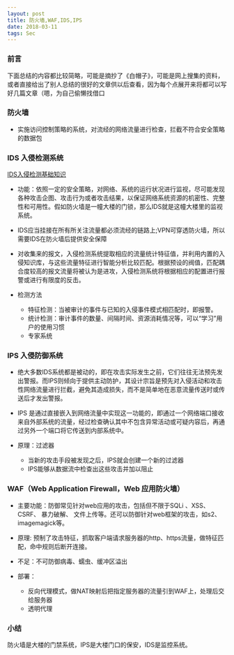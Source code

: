 ```yaml
---
layout: post
title: 防火墙,WAF,IDS,IPS
date: 2018-03-11
tags: Sec 
---
```


### 前言
下面总结的内容都比较简略，可能是摘抄了《白帽子》，可能是网上搜集的资料，或者直接给出了别人总结的很好的文章供以后查看，因为每个点展开来将都可以写好几篇文章（嗯，为自己偷懒找借口

### 防火墙

+ 实施访问控制策略的系统，对流经的网络流量进行检查，拦截不符合安全策略的数据包    

### IDS 入侵检测系统

[IDS入侵检测基础知识](http://www.eepw.com.cn/article/201706/357327.htm)

+ 功能：依照一定的安全策略，对网络、系统的运行状况进行监视，尽可能发现各种攻击企图、攻击行为或者攻击结果，以保证网络系统资源的机密性、完整性和可用性。假如防火墙是一幢大楼的门锁，那么IDS就是这幢大楼里的监视系统。

+ IDS应当挂接在所有所关注流量都必须流经的链路上;VPN可穿透防火墙，所以需要IDS在防火墙后提供安全保障

+ 对收集来的报文，入侵检测系统提取相应的流量统计特征值，并利用内置的入侵知识库，与这些流量特征进行智能分析比较匹配。根据预设的阀值，匹配耦合度较高的报文流量将被认为是进攻，入侵检测系统将根据相应的配置进行报警或进行有限度的反击。

+ 检测方法
    + 特征检测：当被审计的事件与已知的入侵事件模式相匹配时，即报警。
    + 统计检测：审计事件的数量、间隔时间、资源消耗情况等，可以“学习”用户的使用习惯
    + 专家系统

### IPS 入侵防御系统

+ 绝大多数IDS系统都是被动的，即在攻击实际发生之前，它们往往无法预先发出警报。而IPS则倾向于提供主动防护，其设计宗旨是预先对入侵活动和攻击性网络流量进行拦截，避免其造成损失，而不是简单地在恶意流量传送时或传送后才发出警报。

+ IPS 是通过直接嵌入到网络流量中实现这一功能的，即通过一个网络端口接收来自外部系统的流量，经过检查确认其中不包含异常活动或可疑内容后，再通过另外一个端口将它传送到内部系统中。

+ 原理：过滤器
    + 当新的攻击手段被发现之后，IPS就会创建一个新的过滤器
    + IPS能够从数据流中检查出这些攻击并加以阻止

### WAF（Web Application Firewall，Web 应用防火墙）

+ 主要功能：防御常见针对web应用的攻击，包括但不限于SQLi 、XSS、 CSRF、 暴力破解、 文件上传等。还可以防御针对web框架的攻击，如s2、imagemagick等。

+ 原理: 预制了攻击特征，抓取客户端请求服务器的http、https流量，做特征匹配，命中规则后断开连接。

+ 不足：不可防御病毒、蠕虫、缓冲区溢出

+ 部署：
    + 反向代理模式，做NAT映射后把指定服务器的流量引到WAF上，处理后交给服务器
    + 透明代理


### 小结

防火墙是大楼的门禁系统，IPS是大楼门口的保安，IDS是监控系统。